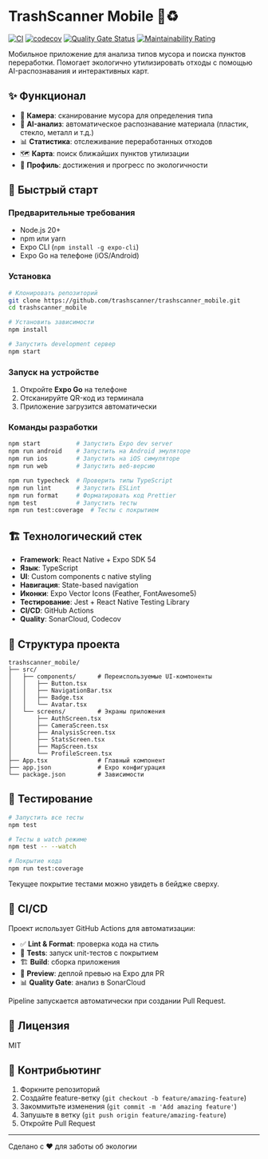 # TrashScanner Mobile 🌱♻️

[![CI](https://github.com/trashscanner/trashscanner_mobile/actions/workflows/ci.yml/badge.svg)](https://github.com/trashscanner/trashscanner_mobile/actions/workflows/ci.yml)
[![codecov](https://codecov.io/gh/trashscanner/trashscanner_mobile/branch/main/graph/badge.svg)](https://codecov.io/gh/trashscanner/trashscanner_mobile)
[![Quality Gate Status](https://sonarcloud.io/api/project_badges/measure?project=trashscanner_trashscanner_mobile&metric=alert_status)](https://sonarcloud.io/summary/new_code?id=trashscanner_trashscanner_mobile)
[![Maintainability Rating](https://sonarcloud.io/api/project_badges/measure?project=trashscanner_trashscanner_mobile&metric=sqale_rating)](https://sonarcloud.io/summary/new_code?id=trashscanner_trashscanner_mobile)

Мобильное приложение для анализа типов мусора и поиска пунктов переработки. Помогает экологично утилизировать отходы с помощью AI-распознавания и интерактивных карт.

## ✨ Функционал

- 📸 **Камера**: сканирование мусора для определения типа
- 🤖 **AI-анализ**: автоматическое распознавание материала (пластик, стекло, металл и т.д.)
- 📊 **Статистика**: отслеживание переработанных отходов
- 🗺️ **Карта**: поиск ближайших пунктов утилизации
- 👤 **Профиль**: достижения и прогресс по экологичности

## 🚀 Быстрый старт

### Предварительные требования

- Node.js 20+
- npm или yarn
- Expo CLI (`npm install -g expo-cli`)
- Expo Go на телефоне (iOS/Android)

### Установка

```bash
# Клонировать репозиторий
git clone https://github.com/trashscanner/trashscanner_mobile.git
cd trashscanner_mobile

# Установить зависимости
npm install

# Запустить development сервер
npm start
```

### Запуск на устройстве

1. Откройте **Expo Go** на телефоне
2. Отсканируйте QR-код из терминала
3. Приложение загрузится автоматически

### Команды разработки

```bash
npm start          # Запустить Expo dev server
npm run android    # Запустить на Android эмуляторе
npm run ios        # Запустить на iOS симуляторе
npm run web        # Запустить веб-версию

npm run typecheck  # Проверить типы TypeScript
npm run lint       # Запустить ESLint
npm run format     # Форматировать код Prettier
npm test           # Запустить тесты
npm run test:coverage  # Тесты с покрытием
```

## 🏗️ Технологический стек

- **Framework**: React Native + Expo SDK 54
- **Язык**: TypeScript
- **UI**: Custom components с native styling
- **Навигация**: State-based navigation
- **Иконки**: Expo Vector Icons (Feather, FontAwesome5)
- **Тестирование**: Jest + React Native Testing Library
- **CI/CD**: GitHub Actions
- **Quality**: SonarCloud, Codecov

## 📁 Структура проекта

```
trashscanner_mobile/
├── src/
│   ├── components/      # Переиспользуемые UI-компоненты
│   │   ├── Button.tsx
│   │   ├── NavigationBar.tsx
│   │   ├── Badge.tsx
│   │   └── Avatar.tsx
│   └── screens/         # Экраны приложения
│       ├── AuthScreen.tsx
│       ├── CameraScreen.tsx
│       ├── AnalysisScreen.tsx
│       ├── StatsScreen.tsx
│       ├── MapScreen.tsx
│       └── ProfileScreen.tsx
├── App.tsx              # Главный компонент
├── app.json             # Expo конфигурация
└── package.json         # Зависимости
```

## 🧪 Тестирование

```bash
# Запустить все тесты
npm test

# Тесты в watch режиме
npm test -- --watch

# Покрытие кода
npm run test:coverage
```

Текущее покрытие тестами можно увидеть в бейдже сверху.

## 🔧 CI/CD

Проект использует GitHub Actions для автоматизации:

- ✅ **Lint & Format**: проверка кода на стиль
- 🧪 **Tests**: запуск unit-тестов с покрытием
- 🏗️ **Build**: сборка приложения
- 🚀 **Preview**: деплой превью на Expo для PR
- 📊 **Quality Gate**: анализ в SonarCloud

Pipeline запускается автоматически при создании Pull Request.

## 📄 Лицензия

MIT

## 🤝 Контрибьютинг

1. Форкните репозиторий
2. Создайте feature-ветку (`git checkout -b feature/amazing-feature`)
3. Закоммитьте изменения (`git commit -m 'Add amazing feature'`)
4. Запушьте в ветку (`git push origin feature/amazing-feature`)
5. Откройте Pull Request

---

Сделано с ❤️ для заботы об экологии
